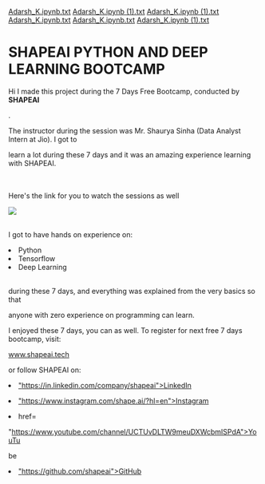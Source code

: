 [Adarsh_K.ipynb.txt](https://github.com/adarshadhu-maker/ShapeAI_Adarsh_K/files/6499728/Adarsh_K.ipynb.txt)
[Adarsh_K.ipynb (1).txt](https://github.com/adarshadhu-maker/ShapeAI_Adarsh_K/files/6499730/Adarsh_K.ipynb.1.txt)
[Adarsh_K.ipynb (1).txt](https://github.com/adarshadhu-maker/ShapeAI_Adarsh_K/files/6499732/Adarsh_K.ipynb.1.txt)
[Adarsh_K.ipynb.txt](https://github.com/adarshadhu-maker/ShapeAI_Adarsh_K/files/6499734/Adarsh_K.ipynb.txt)
[Adarsh_K.ipynb.txt](https://github.com/adarshadhu-maker/ShapeAI_Adarsh_K/files/6499736/Adarsh_K.ipynb.txt)
[Adarsh_K.ipynb (1).txt](https://github.com/adarshadhu-maker/ShapeAI_Adarsh_K/files/6499737/Adarsh_K.ipynb.1.txt)
# SHAPEAI PYTHON AND DEEP LEARNING BOOTCAMP

Hi I made this project during the 7 Days Free Bootcamp, conducted by <b> SHAPEAI

</b>.

The instructor during the session was Mr. Shaurya Sinha (Data Analyst Intern at Jio). I got to

learn a lot during these 7 days and it was an amazing experience learning with SHAPEAI.

<br><br>Here's the link for you to watch the sessions as well<br>

<a href="https://www.youtube.com/playlist?list=PL7zl8TDRnbune5TnrfBgFbxT87E98cfo9"> <img src="https://github.com/ShapeAI/PYTHON-AND-DATA-ANALYTICS/blob/main/Python_and_deep_learning.png"> </a>

<br>I got to have hands on experience on:

<li>Python

<li>Tensorflow

<li>Deep Learning

<br>during these 7 days, and everything was explained from the very basics so that

anyone with zero experience on programming can learn.

I enjoyed these 7 days, you can as well. To register for next free 7 days bootcamp, visit:

www.shapeai.tech

or follow SHAPEAI on:

<li><a href=

"https://in.linkedin.com/company/shapeai">LinkedIn</a>

<li><a href=

"https://www.instagram.com/shape.ai/?hl=en">Instagram</a>

<li><a

href=

"https://www.youtube.com/channel/UCTUvDLTW9meuDXWcbmISPdA">YouTu

be</a>

<li><a href=

"https://github.com/shapeai">GitHub</a>

